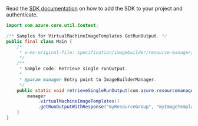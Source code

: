 Read the [SDK documentation](https://github.com/Azure/azure-sdk-for-java/blob/azure-resourcemanager-imagebuilder_1.0.0-beta.2/sdk/imagebuilder/azure-resourcemanager-imagebuilder/README.md) on how to add the SDK to your project and authenticate.

```java
import com.azure.core.util.Context;

/** Samples for VirtualMachineImageTemplates GetRunOutput. */
public final class Main {
    /*
     * x-ms-original-file: specification/imagebuilder/resource-manager/Microsoft.VirtualMachineImages/stable/2021-10-01/examples/GetRunOutput.json
     */
    /**
     * Sample code: Retrieve single runOutput.
     *
     * @param manager Entry point to ImageBuilderManager.
     */
    public static void retrieveSingleRunOutput(com.azure.resourcemanager.imagebuilder.ImageBuilderManager manager) {
        manager
            .virtualMachineImageTemplates()
            .getRunOutputWithResponse("myResourceGroup", "myImageTemplate", "myManagedImageOutput", Context.NONE);
    }
}
```

